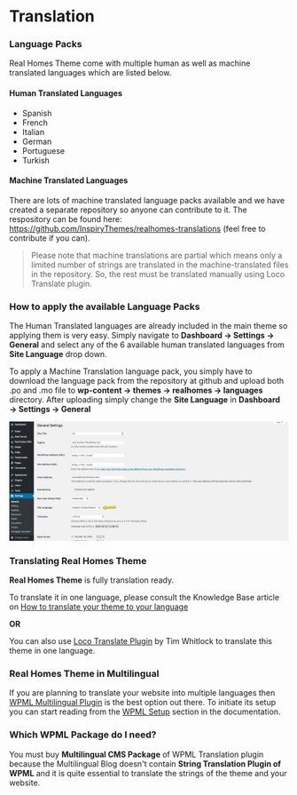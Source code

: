 # **Translation**

### **Language Packs**

Real Homes Theme come with multiple human as well as machine translated languages which are listed below.

#### **Human Translated Languages**

- Spanish
- French
- Italian
- German
- Portuguese
- Turkish

#### **Machine Translated Languages**

There are lots of machine translated language packs available and we have created a separate repository so anyone can contribute to it. The respository can be found here: https://github.com/InspiryThemes/realhomes-translations (feel free to contribute if you can).

> Please note that machine translations are partial which means only a limited number of strings are translated in the machine-translated files in the repository. So, the rest must be translated manually using Loco Translate plugin.

### **How to apply the available Language Packs**

The Human Translated languages are already included in the main theme so applying them is very easy. Simply navigate to **Dashboard → Settings → General** and select any of the 6 available human translated languages from **Site Language** drop down.

To apply a Machine Translation language pack, you simply have to download the language pack from the repository at github and upload both .po and .mo file to **wp-content → themes → realhomes → languages** directory. After uploading simply change the **Site Language** in **Dashboard → Settings → General**

![How to apply an available language pack](images/language-packs-translation/select-language.png)

### **Translating Real Homes Theme**

**Real Homes Theme** is fully translation ready.

To translate it in one language, please consult the Knowledge Base article on [How to translate your theme to your language](https://support.inspirythemes.com/knowledgebase/how-to-translate-your-theme-to-your-language/)

**OR**

You can also use [Loco Translate Plugin](https://wordpress.org/plugins/loco-translate/) by Tim Whitlock to translate this theme in one language.

### **Real Homes Theme in Multilingual**

If you are planning to translate your website into multiple languages then [WPML Multilingual Plugin](https://wpml.org) is the best option out there. To initiate its setup you can start reading from the [WPML Setup](https://realhomes.io/documentation/wpml-basic-setup/) section in the documentation.

### **Which WPML Package do I need?**

You must buy **Multilingual CMS Package** of WPML Translation plugin because the Multilingual Blog doesn't contain **String Translation Plugin of WPML** and it is quite essential to translate the strings of the theme and your website.